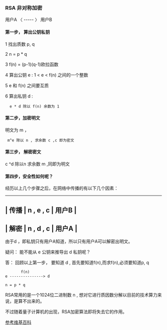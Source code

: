 
### RSA 非对称加密
用户A 〈 ----- 〉 用户B
#### 第一步， 算出公钥私钥
1 找出质数 p, q 

2 n = p * q 

3 f(n) = (p-1)(q-1)欧拉函数

4 算出公钥 e : 1 < e < f(n) 之间的一个整数

5  e  和 f(n) 之间要互质

6 算出私钥 d :

      e * d 除以 f(n) 余数为 1

#### 第二步，加密明文
明文为 m  ，

     m^e 除以 n , 求余数 c ,c 即为密文
 
#### 第三步， 解密密文   
 c ^d 除以n 求余数 m ,同即为明文
 
#### 第四步，安全性如何呢？
经历以上几个步骤之后，在网络中传播的有以下几个因素：


---------------------
| 传播 | n , e , c |  用户B | 
---------------------
| 解密 | n , d , c |  用户A |
----------------

由于d ，即私钥只有用户A知道，所以只有用户A可以解密出明文。

疑问： 能不能从 e 公钥来推导出 d 私钥呢？

答： 回顾以上第一步， 要知道 d , 首先要知道f(n),而求f(n),必须要知道p, q

           f(n)
    e ---------------> d 

    n = p * q 
 

RSA常用的是一个1024位二进制数 n , 想对它进行质因数分解以目前的技术算力来说，是算不出来的。

不过随着量子计算机的出现，RSA加密算法即将失去它的作用。



 
 [参考维基百科](https://zh.wikipedia.org/wiki/RSA%E5%8A%A0%E5%AF%86%E6%BC%94%E7%AE%97%E6%B3%95#%E5%85%AC%E9%92%A5%E4%B8%8E%E7%A7%81%E9%92%A5%E7%9A%84%E4%BA%A7%E7%94%9F)